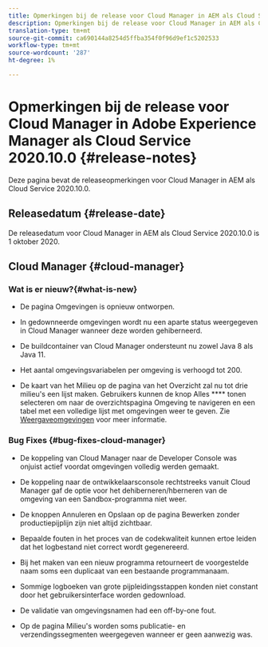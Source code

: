 ```yaml
---
title: Opmerkingen bij de release voor Cloud Manager in AEM als Cloud Service Release 2020.10.0
description: Opmerkingen bij de release voor Cloud Manager in AEM als Cloud Service Release 2020.10.0
translation-type: tm+mt
source-git-commit: ca690144a8254d5ffba354f0f96d9ef1c5202533
workflow-type: tm+mt
source-wordcount: '287'
ht-degree: 1%

---
```



# Opmerkingen bij de release voor Cloud Manager in Adobe Experience Manager als Cloud Service 2020.10.0 {#release-notes}

Deze pagina bevat de releaseopmerkingen voor Cloud Manager in AEM als Cloud Service 2020.10.0.

## Releasedatum {#release-date}

De releasedatum voor Cloud Manager in AEM als Cloud Service 2020.10.0 is 1 oktober 2020.

## Cloud Manager {#cloud-manager}

### Wat is er nieuw?{#what-is-new}

* De pagina Omgevingen is opnieuw ontworpen.

* In gedownneerde omgevingen wordt nu een aparte status weergegeven in Cloud Manager wanneer deze worden gehiberneerd.

* De buildcontainer van Cloud Manager ondersteunt nu zowel Java 8 als Java 11.

* Het aantal omgevingsvariabelen per omgeving is verhoogd tot 200.

* De kaart van het Milieu op de pagina van het Overzicht zal nu tot drie milieu&#39;s een lijst maken. Gebruikers kunnen de knop Alles **** tonen selecteren om naar de overzichtspagina Omgeving te navigeren en een tabel met een volledige lijst met omgevingen weer te geven.
Zie [Weergaveomgevingen](/help/implementing/cloud-manager/manage-environments.md#viewing-environment) voor meer informatie.


### Bug Fixes {#bug-fixes-cloud-manager}

* De koppeling van Cloud Manager naar de Developer Console was onjuist actief voordat omgevingen volledig werden gemaakt.

* De koppeling naar de ontwikkelaarsconsole rechtstreeks vanuit Cloud Manager gaf de optie voor het dehiberneren/hberneren van de omgeving van een Sandbox-programma niet weer.

* De knoppen Annuleren en Opslaan op de pagina Bewerken zonder productiepijplijn zijn niet altijd zichtbaar.

* Bepaalde fouten in het proces van de codekwaliteit kunnen ertoe leiden dat het logbestand niet correct wordt gegenereerd.

* Bij het maken van een nieuw programma retourneert de voorgestelde naam soms een duplicaat van een bestaande programmanaam.

* Sommige logboeken van grote pijpleidingsstappen konden niet constant door het gebruikersinterface worden gedownload.

* De validatie van omgevingsnamen had een off-by-one fout.

* Op de pagina Milieu&#39;s worden soms publicatie- en verzendingssegmenten weergegeven wanneer er geen aanwezig was.